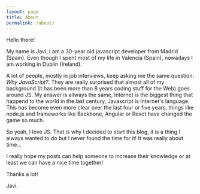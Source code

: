 ```yaml
---
layout: page
title: About
permalink: /about/
---
```


Hello there!

My name is Javi, I am a 30-year old javascript developer from Madrid (Spain). Even though I spent most of my life in Valencia (Spain), nowadays I am working in Dublin (Ireland).

A lot of people, mostly in job interviews, keep asking me the same question: *Why JavaScript?*. They are really surprised that almost all of my background (it has been more than 8 years coding stuff for the Web) goes around JS. My answer is allways the same, Internet is the biggest thing that happend to the world in the last century, Javascript is Internet's language.  
This has become even more clear over the last four or five years, things like node.js and frameworks like Backbone, Angular or React have changed the game so much.

So yeah, I love JS. That is why I decided to start this blog, it is a thing I always wanted to do but I never found the time for it! It was really about time...

I really hope my posts can help someone to increase their knowledge or at least we can have a nice time together!

Thanks a lot!

Javi.